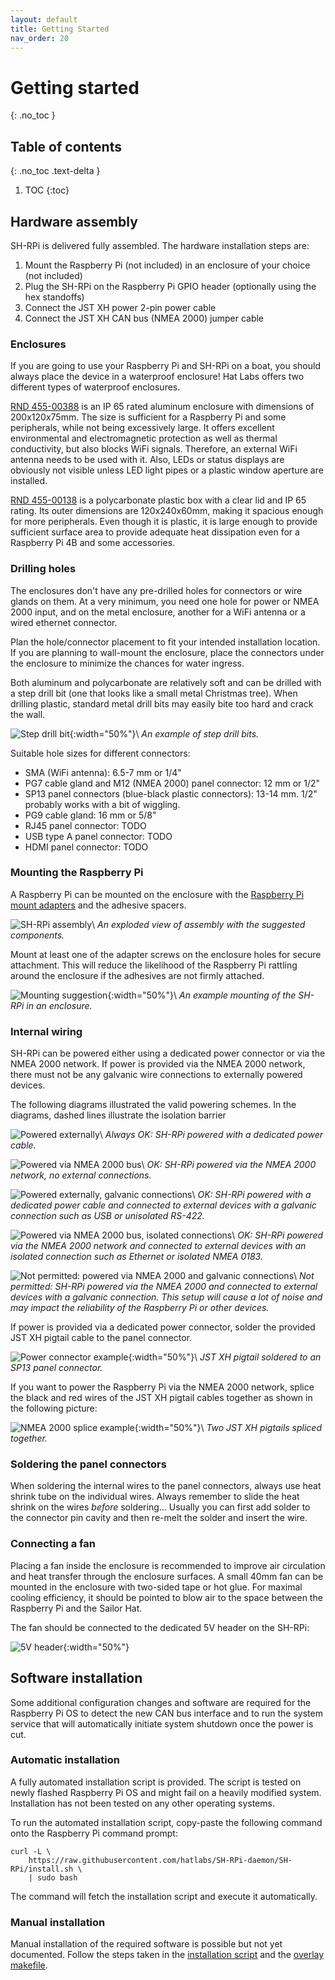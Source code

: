 ```yaml
---
layout: default
title: Getting Started
nav_order: 20
---
```


# Getting started
{: .no_toc }

## Table of contents
{: .no_toc .text-delta }

1. TOC
{:toc}

## Hardware assembly

SH-RPi is delivered fully assembled. The hardware installation steps are:

1. Mount the Raspberry Pi (not included) in an enclosure of your choice (not included)
2. Plug the SH-RPi on the Raspberry Pi GPIO header (optionally using the hex standoffs)
3. Connect the JST XH power 2-pin power cable
4. Connect the JST XH CAN bus (NMEA 2000) jumper cable

### Enclosures

If you are going to use your Raspberry Pi and SH-RPi on a boat, you should always place the device in a waterproof enclosure!
Hat Labs offers two different types of waterproof enclosures.

[RND 455-00388](https://hatlabs.fi/product/enclosure-rnd-455-00388) is an IP 65 rated aluminum enclosure with dimensions of 200x120x75mm.
The size is sufficient for a Raspberry Pi and some peripherals, while not being excessively large.
It offers excellent environmental and electromagnetic protection as well as thermal conductivity, but also blocks WiFi signals.
Therefore, an external WiFi antenna needs to be used with it.
Also, LEDs or status displays are obviously not visible unless LED light pipes or a plastic window aperture are installed.

[RND 455-00138](https://hatlabs.fi/product/enclosure-rnd-455-00138) is a polycarbonate plastic box with a clear lid and IP 65 rating.
Its outer dimensions are 120x240x60mm, making it spacious enough for more peripherals.
Even though it is plastic, it is large enough to provide sufficient surface area to provide adequate heat dissipation even for a Raspberry Pi 4B and some accessories.

### Drilling holes

The enclosures don't have any pre-drilled holes for connectors or wire glands on them.
At a very minimum, you need one hole for power or NMEA 2000 input, and on the metal enclosure, another for a WiFi antenna or a wired ethernet connector.

Plan the hole/connector placement to fit your intended installation location.
If you are planning to wall-mount the enclosure, place the connectors under the enclosure to minimize the chances for water ingress.

Both aluminum and polycarbonate are relatively soft and can be drilled with a step drill bit (one that looks like a small metal Christmas tree).
When drilling plastic, standard metal drill bits may easily bite too hard and crack the wall.

![Step drill bit](assets/step_drill_bit.jpg "Step drill bit"){:width="50%"}\\
<a name="fig_step_drill_bit"></a>*An example of step drill bits.*

Suitable hole sizes for different connectors:

- SMA (WiFi antenna): 6.5-7 mm or 1/4"
- PG7 cable gland and M12 (NMEA 2000) panel connector: 12 mm or 1/2"
- SP13 panel connectors (blue-black plastic connectors): 13-14 mm.
  1/2" probably works with a bit of wiggling.
- PG9 cable gland: 16 mm or 5/8"
- RJ45 panel connector: TODO
- USB type A panel connector: TODO
- HDMI panel connector: TODO

### Mounting the Raspberry Pi

A Raspberry Pi can be mounted on the enclosure with the [Raspberry Pi mount adapters](https://hatlabs.fi/product/rpi-mount-adapter) and the adhesive spacers.

![SH-RPi assembly](assets/SH-RPi_example_assembly.png "SH-RPi assembly")\\
<a name="fig_sh-rpi_assembly"></a>*An exploded view of assembly with the suggested components.*

Mount at least one of the adapter screws on the enclosure holes for secure attachment.
This will reduce the likelihood of the Raspberry Pi rattling around the enclosure if the adhesives are not firmly attached.

![Mounting suggestion](assets/Enclosure_mounting_top.jpg "Mounting suggestion"){:width="50%"}\\
<a name="fig_mounting_suggestion"></a>*An example mounting of the SH-RPi in an enclosure.*

### Internal wiring

SH-RPi can be powered either using a dedicated power connector or via the NMEA 2000 network.
If power is provided via the NMEA 2000 network, there must not be any galvanic wire connections to externally powered devices.

The following diagrams illustrated the valid powering schemes.
In the diagrams, dashed lines illustrate the isolation barrier

![Powered externally](assets/Power-diagram-n2k-and-power.png "Powered externally")\\
*Always OK: SH-RPi powered with a dedicated power cable.*

![Powered via NMEA 2000 bus](assets/Power-diagram-pure-n2k.png "Powered via NMEA 2000 bus")\\
*OK: SH-RPi powered via the NMEA 2000 network, no external connections.*

![Powered externally, galvanic connections](assets/Power-diagram-unisolated-conx.png "Powered externally, galvanic connections")\\
*OK: SH-RPi powered with a dedicated power cable and connected to external devices with a galvanic connection such as USB or unisolated RS-422.*

![Powered via NMEA 2000 bus, isolated connections](assets/Power-diagram-isolated-conx.png "Powered via NMEA 2000 bus, isolated connections")\\
*OK: SH-RPi powered via the NMEA 2000 network and connected to external devices with an isolated connection such as Ethernet or isolated NMEA 0183.*

![Not permitted: powered via NMEA 2000 and galvanic connections](assets/Power-diagram-illegal.png "Not permitted: powered via NMEA 2000 and galvanic connections")\\
*Not permitted: SH-RPi powered via the NMEA 2000 and connected to external devices with a galvanic connection. This setup will cause a lot of noise and may impact the reliability of the Raspberry Pi or other devices.*

If power is provided via a dedicated power connector, solder the provided JST XH pigtail cable to the panel connector.

![Power connector example](assets/Power-conx-example-scaled.jpg "Power connector example"){:width="50%"}\\
*JST XH pigtail soldered to an SP13 panel connector.*

If you want to power the Raspberry Pi via the NMEA 2000 network, splice the black and red wires of the JST XH pigtail cables together as shown in the following picture:

![NMEA 2000 splice example](assets/N2K-splice-example-scaled.jpg "NMEA 2000 splice example"){:width="50%"}\\
*Two JST XH pigtails spliced together.*

### Soldering the panel connectors

When soldering the internal wires to the panel connectors, always use heat shrink tube on the individual wires.
Always remember to slide the heat shrink on the wires _before_ soldering...
Usually you can first add solder to the connector pin cavity and then re-melt the solder and insert the wire.

### Connecting a fan

Placing a fan inside the enclosure is recommended to improve air circulation and heat transfer through the enclosure surfaces.
A small 40mm fan can be mounted in the enclosure with two-sided tape or hot glue. For maximal cooling efficiency, it should be pointed to blow air to the space between the Raspberry Pi and the Sailor Hat.

The fan should be connected to the dedicated 5V header on the SH-RPi:

![5V header](assets/SH-RPi-1.0.0-5V_header.jpg "5V header"){:width="50%"}

## Software installation

Some additional configuration changes and software are required for the Raspberry Pi OS to detect the new CAN bus interface and to run the system service that will automatically initiate system shutdown once the power is cut.

### Automatic installation

A fully automated installation script is provided. The script is tested on newly flashed Raspberry Pi OS and might fail on a heavily modified system. Installation has not been tested on any other operating systems.

To run the automated installation script, copy-paste the following command onto the Raspberry Pi command prompt:

    curl -L \
        https://raw.githubusercontent.com/hatlabs/SH-RPi-daemon/SH-RPi/install.sh \
        | sudo bash

The command will fetch the installation script and execute it automatically.

### Manual installation

Manual installation of the required software is possible but not yet documented. Follow the steps taken in the [installation script](https://github.com/hatlabs/SH-RPi-daemon/blob/master/install.sh) and the [overlay makefile](https://github.com/hatlabs/SH-RPi-daemon/blob/master/overlays/Makefile).
